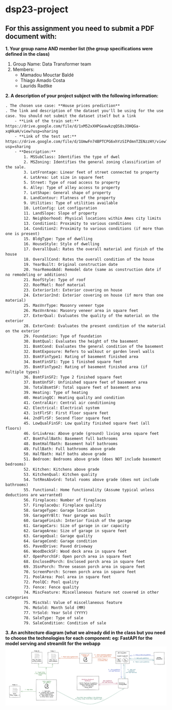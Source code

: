 ﻿# dsp23-project
## For this assignment you need to submit a PDF document with:

**1. Your group name AND member list (the group specifications were defined in the class)**  
 1. Group Name: Data Transformer team
 2. Members:
	 - Mamadou Mouctar Baldé
	 - Thiago Amado Costa
	 - Laurids Radtke 

**2. A description of your project subject with the following information:**

 	. The chosen use case: **House prices prediction** 
 	. The link and description of the dataset you'll be using for the use case. You should not submit the dataset itself but a link
	 	- **Link of the train set:** https://drive.google.com/file/d/1xM52xXHPGeawkzqQS8sJOHQGa-xqHkaH/view?usp=sharing
	 	- **Link of the test set:** https://drive.google.com/file/d/1UmwFn74BPTCPG6xhYzSIPdmnTZENzzHY/view?usp=sharing
	 	- **Description:**  
			1. MSSubClass: Identifies the type of dwel  
			2. MSZoning: Identifies the general zoning classification of the sale.  
			3. LotFrontage: Linear feet of street connected to property  
			4. LotArea: Lot size in square feet  
			5. Street: Type of road access to property  
  			6. Alley: Type of alley access to property  		
			7. LotShape: General shape of property     
			8. LandContour: Flatness of the property  
			9. Utilities: Type of utilities available  
			10. LotConfig: Lot configuration  
			11. LandSlope: Slope of property  
			12. Neighborhood: Physical locations within Ames city limits  
			13. Condition1: Proximity to various conditions  
			14. Condition2: Proximity to various conditions (if more than one is present)  
			15. BldgType: Type of dwelling  
			16. HouseStyle: Style of dwelling  
			17. OverallQual: Rates the overall material and finish of the house  
			18. OverallCond: Rates the overall condition of the house  
			19. YearBuilt: Original construction date  
			20. YearRemodAdd: Remodel date (same as construction date if no remodeling or additions)  
			21. RoofStyle: Type of roof  
			22. RoofMatl: Roof material  
			23. Exterior1st: Exterior covering on house  
			24. Exterior2nd: Exterior covering on house (if more than one material)  
			25. MasVnrType: Masonry veneer type  
			26. MasVnrArea: Masonry veneer area in square feet  
			27. ExterQual: Evaluates the quality of the material on the exterior   
			28. ExterCond: Evaluates the present condition of the material on the exterior  
			29. Foundation: Type of foundation  
			30. BsmtQual: Evaluates the height of the basement  
			31. BsmtCond: Evaluates the general condition of the basement  
			32. BsmtExposure: Refers to walkout or garden level walls  
			33. BsmtFinType1: Rating of basement finished area  
			34. BsmtFinSF1: Type 1 finished square feet  
			35. BsmtFinType2: Rating of basement finished area (if multiple types)  
			36. BsmtFinSF2: Type 2 finished square feet  
			37. BsmtUnfSF: Unfinished square feet of basement area  
			38. TotalBsmtSF: Total square feet of basement area  
			39. Heating: Type of heating  
			40. HeatingQC: Heating quality and condition  
			41. CentralAir: Central air conditioning  
			42. Electrical: Electrical system  
			43. 1stFlrSF: First Floor square feet  
			44. 2ndFlrSF: Second floor square feet  
			45. LowQualFinSF: Low quality finished square feet (all floors)  
			46. GrLivArea: Above grade (ground) living area square feet  
			47. BsmtFullBath: Basement full bathrooms  
			48. BsmtHalfBath: Basement half bathrooms  
			49. FullBath: Full bathrooms above grade  
			50. HalfBath: Half baths above grade  
			51. Bedroom: Bedrooms above grade (does NOT include basement bedrooms)  
			52. Kitchen: Kitchens above grade  
			53. KitchenQual: Kitchen quality  
			54. TotRmsAbvGrd: Total rooms above grade (does not include bathrooms)  
			55. Functional: Home functionality (Assume typical unless deductions are warranted)  
			56. Fireplaces: Number of fireplaces  
			57. FireplaceQu: Fireplace quality  
			58. GarageType: Garage location  
			59. GarageYrBlt: Year garage was built  
			60. GarageFinish: Interior finish of the garage  
			61. GarageCars: Size of garage in car capacity  
			62. GarageArea: Size of garage in square feet  
			63. GarageQual: Garage quality  
			64. GarageCond: Garage condition  
			65. PavedDrive: Paved driveway  
			66. WoodDeckSF: Wood deck area in square feet  
			67. OpenPorchSF: Open porch area in square feet  
			68. EnclosedPorch: Enclosed porch area in square feet  
			69. 3SsnPorch: Three season porch area in square feet  
			70. ScreenPorch: Screen porch area in square feet  
			71. PoolArea: Pool area in square feet  
			72. PoolQC: Pool quality  
			73. Fence: Fence quality  
			74. MiscFeature: Miscellaneous feature not covered in other categories  
			75. MiscVal: Value of miscellaneous feature  
			76. MoSold: Month Sold (MM)  
			77. YrSold: Year Sold (YYYY)  
			78. SaleType: Type of sale  
			79. SaleCondition: Condition of sale  

 **3. An architecture diagram (what we already did in the class but you need to choose the technologies for each component: eg: FastAPI for
     the model serving and streamlit for the webapp**
![](data/project-architecture.png)

